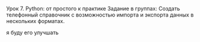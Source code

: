 Урок 7. Python: от простого к практике
Задание в группах: Создать телефонный справочник с возможностью импорта и экспорта данных в нескольких форматах.

я буду его улучшать 